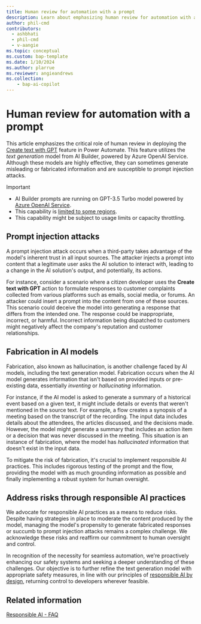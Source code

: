 ```yaml
---
title: Human review for automation with a prompt
description: Learn about emphasizing human review for automation with a prompt.
author: phil-cmd
contributors:
  - ashbhati
  - phil-cmd
  - v-aangie
ms.topic: conceptual
ms.custom: bap-template
ms.date: 1/10/2024
ms.author: plarrue
ms.reviewer: angieandrews
ms.collection: 
    - bap-ai-copilot
---
```


# Human review for automation with a prompt

This article emphasizes the critical role of human review in deploying the [Create text with GPT](azure-openai-textgen.md) feature in Power Automate. This feature utilizes the *text generation* model from AI Builder, powered by Azure OpenAI Service. Although these models are highly effective, they can sometimes generate misleading or fabricated information and are susceptible to prompt injection attacks.

> [!IMPORTANT]
>
> - AI Builder prompts are running on GPT-3.5 Turbo model powered by [Azure OpenAI Service](/azure/ai-services/openai/whats-new).
> - This capability is [limited to some regions](availability-region.md#prompts).
> - This capability might be subject to usage limits or capacity throttling.

## Prompt injection attacks

A prompt injection attack occurs when a third-party takes advantage of the model's inherent trust in all input sources. The attacker injects a prompt into content that a legitimate user asks the AI solution to interact with, leading to a change in the AI solution's output, and potentially, its actions.

For instance, consider a scenario where a citizen developer uses the **Create text with GPT** action to formulate responses to customer complaints collected from various platforms such as emails, social media, or forums. An attacker could insert a prompt into the content from one of these sources. This scenario could deceive the model into generating a response that differs from the intended one. The response could be inappropriate, incorrect, or harmful. Incorrect information being dispatched to customers might negatively affect the company's reputation and customer relationships.

## Fabrication in AI models

Fabrication, also known as hallucination, is another challenge faced by AI models, including the text generation model. Fabrication occurs when the AI model generates information that isn't based on provided inputs or pre-existing data, essentially *inventing* or *hallucinating* information.

For instance, if the AI model is asked to generate a summary of a historical event based on a given text, it might include details or events that weren't mentioned in the source text. For example, a flow creates a synopsis of a meeting based on the transcript of the recording. The input data includes details about the attendees, the articles discussed, and the decisions made. However, the model might generate a summary that includes an action item or a decision that was never discussed in the meeting. This situation is an instance of fabrication, where the model has *hallucinated* information that doesn't exist in the input data.

To mitigate the risk of fabrication, it's crucial to implement responsible AI practices. This includes rigorous testing of the prompt and the flow, providing the model with as much grounding information as possible and finally implementing a robust system for human oversight.

## Address risks through responsible AI practices

We advocate for responsible AI practices as a means to reduce risks. Despite having strategies in place to moderate the content produced by the model, managing the model's propensity to generate fabricated responses or succumb to prompt injection attacks remains a complex challenge. We acknowledge these risks and reaffirm our commitment to human oversight and control.

In recognition of the necessity for seamless automation, we're proactively enhancing our safety systems and seeking a deeper understanding of these challenges.
Our objective is to further refine the text generation model with appropriate safety measures, in line with our principles of [responsible AI by design](https://blogs.microsoft.com/on-the-issues/2023/02/02/responsible-ai-chatgpt-artificial-intelligence/), returning control to developers wherever feasible.

## Related information

[Responsible AI - FAQ](faqs-text-generation.md)
